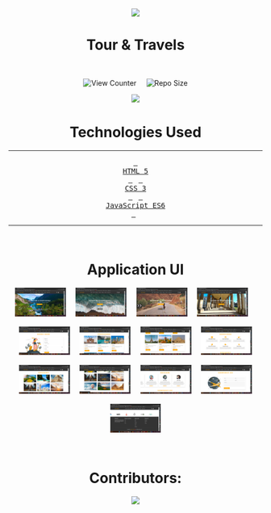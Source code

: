<div align = center>
<img src='images/Tour2.avif' width='250' align='center'>
 

<h1> Tour & Travels </h1>
    
<br>




![View Counter](https://komarev.com/ghpvc/?username=Tour-Travels&label=View%20Counter&color=red&style=flat) &nbsp; &nbsp; ![Repo Size](https://img.shields.io/github/repo-size/utkarsh-00007/Tour-Travels?color=purple)

<p algin = "center"><a href="https://github.com/utkarsh-00007/readme-typing-svg"><img src="https://readme-typing-svg.herokuapp.com/?lines=It%20is%20a%20Tour%20and%20Travel%20Website%20;It%20is%20made%20using%20HTML,CSS%20and%20JS%20;;&font=Fira%20Code&left=true&width=440&height=45&color=DodgerBlue&vleft=true&size=22"></a>
</p>
  
# Technologies Used 
---
[<kbd> <br> HTML 5 <br> </kbd>][html]&nbsp;&nbsp;
[<kbd> <br> CSS 3 <br> </kbd>][css]&nbsp;&nbsp;
[<kbd> <br> JavaScript ES6 <br> </kbd>][js]&nbsp;&nbsp;

---
</div>
<br>

<div align = center>

# Application UI
<img width="20%" src="images/1.png" alt="UTKARSH DWIVEDI"> &nbsp; &nbsp; <img width="20%" src="images/2.png" alt="UTKARSH DWIVEDI"> &nbsp; &nbsp;  <img width="20%" src="images/3.png" alt="UTKARSH DWIVEDI">  &nbsp; &nbsp; <img width="20%" src="images/4.png" alt="UTKARSH DWIVEDI">  &nbsp; &nbsp; 
<br><br><img width="20%" src="images/5.png" alt="UTKARSH DWIVEDI">  &nbsp; &nbsp;  <img width="20%" src="images/6.png" alt="UTKARSH DWIVEDI"> &nbsp; &nbsp;  <img width="20%" src="images/7.png" alt="UTKARSH DWIVEDI">  &nbsp; &nbsp; <img width="20%" src="images/8.png" alt="UTKARSH DWIVEDI"><br><br><img width="20%" src="images/9.png" alt="UTKARSH DWIVEDI">  &nbsp; &nbsp;  <img width="20%" src="images/10.png" alt="UTKARSH DWIVEDI"> &nbsp; &nbsp;  <img width="20%" src="images/11.png" alt="UTKARSH DWIVEDI">  &nbsp; &nbsp; <img width="20%" src="images/12.png" alt="UTKARSH DWIVEDI"> <br><br><img width="20%" src="images/13.png" alt="UTKARSH DWIVEDI"> 


<br>

# Contributors:

<a href="https://github.com/utkarsh-00007/instagram_flutter/graphs/contributors" target="blank"> <img src="https://contrib.rocks/image?repo=utkarsh-00007/instagram_flutter&max=500" /></a>

</div>

<!-----------------------------{ technologies used }---------------------------->

[html]: https://developer.mozilla.org/en-US/docs/Web/HTML
[css]: https://developer.mozilla.org/en-US/docs/Web/CSS
[js]: https://developer.mozilla.org/en-US/docs/Web/JavaScript
